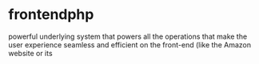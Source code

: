 # frontendphp
powerful underlying system that powers all the operations that make the user experience seamless and efficient on the front-end (like the Amazon website or its
